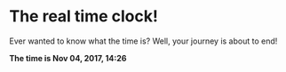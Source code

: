 # The real time clock!

Ever wanted to know what the time is? Well, your journey is about to end!

**The time is Nov 04, 2017, 14:26**